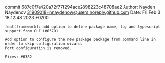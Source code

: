 commit 687c0f7a420a72f77f294ace2898223c48708ae2
Author: Nayden Naydenov <31909318+nnaydenow@users.noreply.github.com>
Date:   Fri Feb 3 18:12:48 2023 +0200

    feat(framework): add option to define package name, tag and typescript support from CLI (#6379)
    
    Add option to configure the new package package from command line in order to skip configuration wizard.
    Pоrt configuration is removed.
    
    Fixes: #6382

